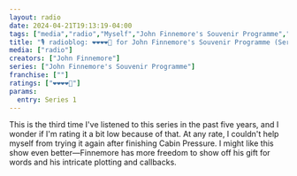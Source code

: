 ```yaml
---
layout: radio
date: 2024-04-21T19:13:19-04:00
tags: ["media","radio","Myself","John Finnemore's Souvenir Programme","Cabin Pressure","John Finnemore"]
title: "🎙️ radioblog: ❤️❤️❤️❤️🖤 for John Finnemore's Souvenir Programme (Series 1)"
media: ["radio"]
creators: ["John Finnemore"]
series: ["John Finnemore's Souvenir Programme"]
franchise: [""]
ratings: ["❤️❤️❤️❤️🖤"]
params:
  entry: Series 1
---
```

This is the third time I've listened to this series in the past five years, and I wonder if I'm rating it a bit low because of that. At any rate, I couldn't help myself from trying it again after finishing Cabin Pressure. I might like this show even better—Finnemore has more freedom to show off his gift for words and his intricate plotting and callbacks.
